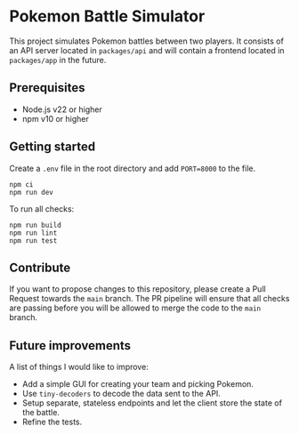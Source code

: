 # Pokemon Battle Simulator

This project simulates Pokemon battles between two players. It consists of an API server located in `packages/api` and will contain a frontend located in `packages/app` in the future.

## Prerequisites

  - Node.js v22 or higher
  - npm v10 or higher

## Getting started

Create a `.env` file in the root directory and add `PORT=8000` to the file.

```
npm ci
npm run dev
```

To run all checks:

```
npm run build
npm run lint
npm run test
```

## Contribute

If you want to propose changes to this repository, please create a Pull Request towards the `main` branch. The PR pipeline will ensure that all checks are passing before you will be allowed to merge the code to the `main` branch.

## Future improvements

A list of things I would like to improve:

  - Add a simple GUI for creating your team and picking Pokemon.
  - Use `tiny-decoders` to decode the data sent to the API.
  - Setup separate, stateless endpoints and let the client store the state of the battle.
  - Refine the tests.